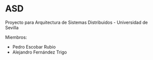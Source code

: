 # ASD
Proyecto para Arquitectura de Sistemas Distribuidos - Universidad de Sevilla

Miembros:

- Pedro Escobar Rubio
- Alejandro Fernández Trigo
